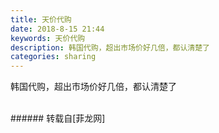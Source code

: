 ```yaml
---
title: 天价代购
date: 2018-8-15 21:44
keywords: 天价代购
description: 韩国代购，超出市场价好几倍，都认清楚了
categories: sharing
---
```

<td class="t_f" id="postmessage_1645613">

韩国代购，超出市场价好几倍，都认清楚了<br/>
<img alt="" border="0" class="zoom" data-cf-modified-20b00241cf79a3b8cbb951fe-="" file="http://www.flw.ph/data/appbyme/upload/image/201808/15/T5TeggZi0AeW.jpg" id="aimg_bTmGm" lazyloadthumb="1" onclick="" onmouseover="" src="http://www.flw.ph/data/appbyme/upload/image/201808/15/T5TeggZi0AeW.jpg"/><br/>
<br/>
</td>
###### 转载自[菲龙网]